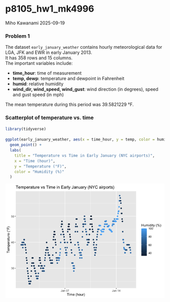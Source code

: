 p8105_hw1_mk4996
================
Miho Kawanami
2025-09-19

### Problem 1

The dataset `early_january_weather` contains hourly meteorological data
for LGA, JFK and EWR in early January 2013.  
It has 358 rows and 15 columns.  
The important variables include:

- **time_hour**: time of measurement  
- **temp, dewp**: temperature and dewpoint in Fahrenheit  
- **humid**: relative humidity  
- **wind_dir, wind_speed, wind_gust**: wind direction (in degrees),
  speed and gust speed (in mph)

The mean temperature during this period was 39.5821229 °F.

### Scatterplot of temperature vs. time

``` r
library(tidyverse)

ggplot(early_january_weather, aes(x = time_hour, y = temp, color = humid)) +
  geom_point() +
  labs(
    title = "Temperature vs Time in Early January (NYC airports)",
    x = "Time (hour)",
    y = "Temperature (°F)",
    color = "Humidity (%)"
  )
```

![](p8105_hw1_mk4996_files/figure-gfm/scatterplot-1.png)<!-- -->
